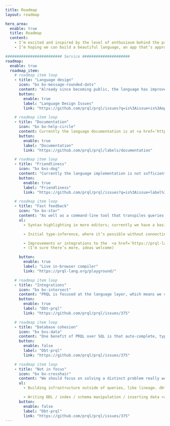 ```yaml
---
title: Roadmap
layout: roadmap

hero_area:
  enable: true
  title: Roadmap
  content:
    - I’m excited and inspired by the level of enthusiasm behind the project, both from individual contributors and the broader community of users who are unsatisfied with SQL. We currently have an initial working version for the intrepid early user.
    - I’m hoping we can build a beautiful language, an app that’s approachable & powerful, and a vibrant community. Many projects have reached the current stage and fallen, so this requires compounding on what we’ve done so far.

######################### Service #####################
roadmap:
  enable: true
  roadmap_item:
    # roadmap item loop
    - title: "Language design"
      icon: "bx bx-message-rounded-dots"
      content: "Already since becoming public, the language has improved dramatically, thanks to the feedback of dozens of contributors. The current state of the basics is now stable and while we’ll hit corner-cases, I expect we’ll only make small changes to the existing features — even as we continue adding features.  <br><br> Feel free to post questions or continue discussions on Language Design Issues."
      button:
        enable: true
        label: "Language Design Issues"
        link: "https://github.com/prql/prql/issues?q=is%3Aissue+is%3Aopen+label%3Alanguage-design"

    # roadmap item loop
    - title: "Documentation"
      icon: "bx bx-help-circle"
      content: Currently the language documentation is at <a href='https://prql-lang.org/reference'> https://prql-lang.org/reference<sup><i class="bx bx-link-external"></i></sup></a>. <br><br> If you’re up for contributing and don’t have a preference for writing code or not, this is the area that would most benefit from your contribution. Issues are tagged with documentation.
      button:
        enable: true
        label: "Documentation"
        link: "https://github.com/prql/prql/labels/documentation"

    # roadmap item loop
    - title: "Friendliness"
      icon: "bx bxs-dog"
      content: "Currently the language implementation is not sufficiently friendly, despite significant recent improvements. We’d like to make error messages better, sand off sharp corners, etc.<br><br> Both bug reports of unfriendliness, and code contributions to improve them are welcome; there’s a friendliness label."
      button:
        enable: true
        label: "Friendliness"
        link: "https://github.com/prql/prql/issues?q=is%3Aissue+label%3Afriendlienss+is%3Aopen"

    # roadmap item loop
    - title: "Fast feedback"
      icon: "bx bx-star"
      content: "As well as a command-line tool that transpiles queries, we’d like to make developing in PRQL a wonderful experience, where it feels like it’s on your side:"
      ul:
        - Syntax highlighting in more editors; currently we have a basic <a href='https://github.com/prql/prql-code'>VSCode extension<sup><i class="bx bx-link-external"></i></sup></a>.

        - Initial type-inference, where it’s possible without connecting to the DB, e.g.<a href='https://github.com/prql/prql/pull/55'>#55<sup><i class="bx bx-link-external"></i></sup></a>.

        - Improvements or integrations to the  <a href='https://prql-lang.org/playground/s'>live in-browser compiler<sup><i class="bx bx-link-external"></i></sup></a>, including querying actual tables.
        - (I’m sure there’s more, ideas welcome)

      button:
        enable: true
        label: "Live in-browser compiler"
        link: "https://prql-lang.org/playground/"

    # roadmap item loop
    - title: "Integrations"
      icon: "bx bx-intersect"
      content: "PRQL is focused at the language layer, which means we can easily integrate with existing tools & apps. This will be the primary way that people can start using PRQL day-to-day. Probably the most impactful initial integrations will be tools that engineers use to build data pipelines, like dbt-prql."
      button:
        enable: true
        label: "Dbt-prql"
        link: "https://github.com/prql/prql/issues/375"

    # roadmap item loop
    - title: "Database cohesion"
      icon: "bx bxs-data"
      content: "One benefit of PRQL over SQL is that auto-complete, type-inference, and error checking can be much more powerful. <br><br> We’d like to build this out. It’s more difficult to build, since it requires a connection to the database in order to understand the schema of the table."
      button:
        enable: false
        label: "Dbt-prql"
        link: "https://github.com/prql/prql/issues/375"

    # roadmap item loop
    - title: "Not in focus"
      icon: "bx bx-crosshair"
      content: "We should focus on solving a distinct problem really well. PRQL’s goal is to make reading and writing analytical queries easier, and so for the moment that means putting some things out of scope:"
      ul:
        - Building infrastructure outside of queries, like lineage. dbt is excellent at that!  <a href='https://github.com/prql/prql/issues/13'>#13<sup><i class="bx bx-link-external"></i></sup></a>.

        - Writing DDL / index / schema manipulation / inserting data <a href='https://github.com/prql/prql/issues/16'>(#16)<sup><i class="bx bx-link-external"></i></sup>.</a>
      button:
        enable: false
        label: "Dbt-prql"
        link: "https://github.com/prql/prql/issues/375"
---
```

